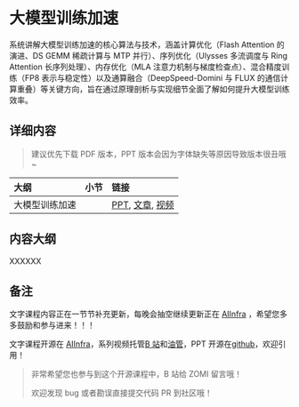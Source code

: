 <!--Copyright © ZOMI 适用于[License](https://github.com/Infrasys-AI/AIInfra)版权许可-->

# 大模型训练加速

系统讲解大模型训练加速的核心算法与技术，涵盖计算优化（Flash Attention 的演进、DS GEMM 稀疏计算与 MTP 并行）、序列优化（Ulysses 多流调度与 Ring Attention 长序列处理）、内存优化（MLA 注意力机制与梯度检查点）、混合精度训练（FP8 表示与稳定性）以及通算融合（DeepSpeed-Domini 与 FLUX 的通信计算重叠）等关键方向，旨在通过原理剖析与实现细节全面了解如何提升大模型训练效率。

## 详细内容

> 建议优先下载 PDF 版本，PPT 版本会因为字体缺失等原因导致版本很丑哦~

| 大纲 | 小节 | 链接 |
|:--- |:---- |:-------------------- |
| 大模型训练加速 |   | [PPT](), [文章](), [视频]() |

## 内容大纲

XXXXXX

## 备注

文字课程内容正在一节节补充更新，每晚会抽空继续更新正在 [AIInfra](https://infrasys-ai.github.io/aiinfra-docs) ，希望您多多鼓励和参与进来！！！

文字课程开源在 [AIInfra](https://infrasys-ai.github.io/aiinfra-docs)，系列视频托管[B 站](https://space.bilibili.com/517221395)和[油管](https://www.youtube.com/@ZOMI666/playlists)，PPT 开源在[github](https://github.com/Infrasys-AI/AIInfra)，欢迎引用！

> 非常希望您也参与到这个开源课程中，B 站给 ZOMI 留言哦！
>
> 欢迎发现 bug 或者勘误直接提交代码 PR 到社区哦！
